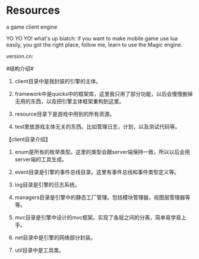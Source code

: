 Resources
=========

a game client engine

YO YO YO! what's up biatch: if you want to make mobile game use lua easily, you got the right place, follow me, learn to use the Magic engine.


version.cn:

#结构介绍#

1. client目录中是我封装的引擎的主体。

2. framework中是quicks中的框架库，这里我只用了部分功能，以后会慢慢删掉无用的东西，以及把引擎主体框架重构到这里。

3. resource目录下是游戏中用到的所有资源。

4. test里放游戏主体无关的东西。比如管理日志，计划，以及测试代码等。


【client目录介绍】

1. enum是所有的枚举类型。这里的类型会跟server端保持一致，所以以后会用server端的工具生成。

2. event目录是引擎的事件总线目录。这里有事件总线和事件类型定义等。

3. log目录是引擎的日志系统。

4. managers目录是引擎中的静态工厂管理。包括模块管理器，视图层管理器等等。

5. mvc目录是引擎中设计的mvc框架。实现了各层之间的分离，简单易学易上手。

6. net目录中是引擎的网络部分封装。

7. util目录中是工具类。


